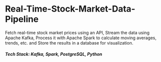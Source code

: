 # Real-Time-Stock-Market-Data-Pipeline
Fetch real-time stock market prices using an API, Stream the data using Apache Kafka, Process it with Apache Spark to calculate moving averages, trends, etc. and Store the results in a database for visualization. 

##### Tech Stack: Kafka, Spark, PostgreSQL, Python
